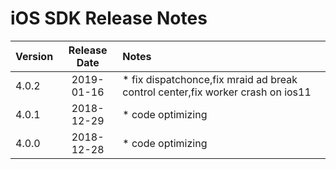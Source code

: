 # iOS SDK Release Notes

| Version | Release Date | Notes                                    |
| ------- | :----------: | :--------------------------------------- |
| 4.0.2   |  2019-01-16   | * fix dispatchonce,fix mraid ad break control center,fix worker crash on ios11 |
| 4.0.1   |  2018-12-29   | * code optimizing |
| 4.0.0   |  2018-12-28   | * code optimizing |
